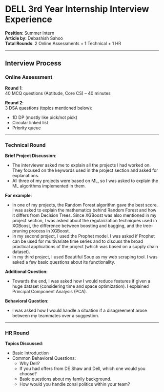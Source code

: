 # DELL 3rd Year Internship Interview Experience  

**Position**: Summer Intern  
**Article by**: Debashish Sahoo  
**Total Rounds**: 2 Online Assessments + 1 Technical + 1 HR  

---

## Interview Process  

### Online Assessment  

**Round 1**:  
40 MCQ questions (Aptitude, Core CS) – 40 minutes  

**Round 2**:  
3 DSA questions (topics mentioned below):  
- 1D DP (mostly like pick/not pick)  
- Circular linked list  
- Priority queue  

---

### Technical Round  

**Brief Project Discussion**:  
- The interviewer asked me to explain all the projects I had worked on. They focused on the keywords used in the project section and asked for explanations.  
- All three of my projects were based on ML, so I was asked to explain the ML algorithms implemented in them.  

**For example**:  
- In one of my projects, the Random Forest algorithm gave the best score. I was asked to explain the mathematics behind Random Forest and how it differs from Decision Trees. Since XGBoost was also mentioned in my project section, I was asked about the regularization techniques used in XGBoost, the difference between boosting and bagging, and the tree-pruning process in XGBoost.  
- In my second project, I used the Prophet model. I was asked if Prophet can be used for multivariate time series and to discuss the broad practical applications of the project (which was based on a supply chain dataset).  
- In my third project, I used Beautiful Soup as my web scraping tool. I was asked a few basic questions about its functionality.  

**Additional Question**:  
- Towards the end, I was asked how I would reduce features if given a huge dataset (considering time and space optimization). I explained Principal Component Analysis (PCA).  

**Behavioral Question**:  
- I was asked how I would handle a situation if a disagreement arose between my teammates over a suggestion.  

---

### HR Round  

**Topics Discussed**:  
- Basic Introduction  
- Common Behavioral Questions:  
  - Why Dell?  
  - If you had offers from DE Shaw and Dell, which one would you choose?  
  - Basic questions about my family background.  
  - How would you handle zonal politics within your team?  

